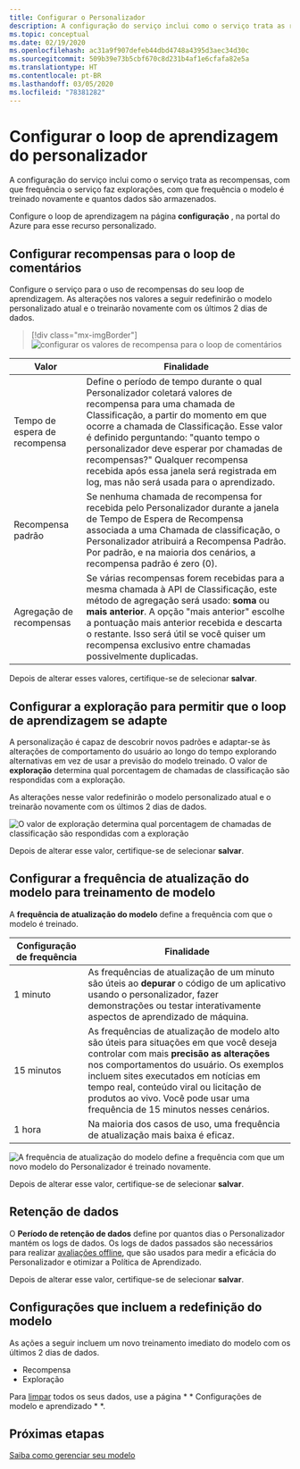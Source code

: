 ```yaml
---
title: Configurar o Personalizador
description: A configuração do serviço inclui como o serviço trata as recompensas, com que frequência o serviço faz explorações, com que frequência o modelo é treinado novamente e quantos dados são armazenados.
ms.topic: conceptual
ms.date: 02/19/2020
ms.openlocfilehash: ac31a9f907defeb44dbd4748a4395d3aec34d30c
ms.sourcegitcommit: 509b39e73b5cbf670c8d231b4af1e6cfafa82e5a
ms.translationtype: HT
ms.contentlocale: pt-BR
ms.lasthandoff: 03/05/2020
ms.locfileid: "78381282"
---
```

# <a name="configure-personalizer-learning-loop"></a>Configurar o loop de aprendizagem do personalizador

A configuração do serviço inclui como o serviço trata as recompensas, com que frequência o serviço faz explorações, com que frequência o modelo é treinado novamente e quantos dados são armazenados.

Configure o loop de aprendizagem na página **configuração** , na portal do Azure para esse recurso personalizado.

<a name="configure-service-settings-in-the-azure-portal"></a>
<a name="configure-reward-settings-for-the-feedback-loop-based-on-use-case"></a>

## <a name="configure-rewards-for-the-feedback-loop"></a>Configurar recompensas para o loop de comentários

Configure o serviço para o uso de recompensas do seu loop de aprendizagem. As alterações nos valores a seguir redefinirão o modelo personalizado atual e o treinarão novamente com os últimos 2 dias de dados.

> [!div class="mx-imgBorder"]
> ![configurar os valores de recompensa para o loop de comentários](media/settings/configure-model-reward-settings.png)

|Valor|Finalidade|
|--|--|
|Tempo de espera de recompensa|Define o período de tempo durante o qual Personalizador coletará valores de recompensa para uma chamada de Classificação, a partir do momento em que ocorre a chamada de Classificação. Esse valor é definido perguntando: "quanto tempo o personalizador deve esperar por chamadas de recompensas?" Qualquer recompensa recebida após essa janela será registrada em log, mas não será usada para o aprendizado.|
|Recompensa padrão|Se nenhuma chamada de recompensa for recebida pelo Personalizador durante a janela de Tempo de Espera de Recompensa associada a uma Chamada de classificação, o Personalizador atribuirá a Recompensa Padrão. Por padrão, e na maioria dos cenários, a recompensa padrão é zero (0).|
|Agregação de recompensas|Se várias recompensas forem recebidas para a mesma chamada à API de Classificação, este método de agregação será usado: **soma** ou **mais anterior**. A opção "mais anterior" escolhe a pontuação mais anterior recebida e descarta o restante. Isso será útil se você quiser um recompensa exclusivo entre chamadas possivelmente duplicadas. |

Depois de alterar esses valores, certifique-se de selecionar **salvar**.

## <a name="configure-exploration-to-allow-the-learning-loop-to-adapt"></a>Configurar a exploração para permitir que o loop de aprendizagem se adapte

A personalização é capaz de descobrir novos padrões e adaptar-se às alterações de comportamento do usuário ao longo do tempo explorando alternativas em vez de usar a previsão do modelo treinado. O valor de **exploração** determina qual porcentagem de chamadas de classificação são respondidas com a exploração.

As alterações nesse valor redefinirão o modelo personalizado atual e o treinarão novamente com os últimos 2 dias de dados.

![O valor de exploração determina qual porcentagem de chamadas de classificação são respondidas com a exploração](media/settings/configure-exploration-setting.png)

Depois de alterar esse valor, certifique-se de selecionar **salvar**.

<a name="model-update-frequency"></a>

## <a name="configure-model-update-frequency-for-model-training"></a>Configurar a frequência de atualização do modelo para treinamento de modelo

A **frequência de atualização do modelo** define a frequência com que o modelo é treinado.

|Configuração de frequência|Finalidade|
|--|--|
|1 minuto|As frequências de atualização de um minuto são úteis ao **depurar** o código de um aplicativo usando o personalizador, fazer demonstrações ou testar interativamente aspectos de aprendizado de máquina.|
|15 minutos|As frequências de atualização de modelo alto são úteis para situações em que você deseja controlar com mais **precisão as alterações** nos comportamentos do usuário. Os exemplos incluem sites executados em notícias em tempo real, conteúdo viral ou licitação de produtos ao vivo. Você pode usar uma frequência de 15 minutos nesses cenários. |
|1 hora|Na maioria dos casos de uso, uma frequência de atualização mais baixa é eficaz.|

![A frequência de atualização do modelo define a frequência com que um novo modelo do Personalizador é treinado novamente.](media/settings/configure-model-update-frequency-settings-15-minutes.png)

Depois de alterar esse valor, certifique-se de selecionar **salvar**.

## <a name="data-retention"></a>Retenção de dados

O **Período de retenção de dados** define por quantos dias o Personalizador mantém os logs de dados. Os logs de dados passados são necessários para realizar [avaliações offline](concepts-offline-evaluation.md), que são usados para medir a eficácia do Personalizador e otimizar a Política de Aprendizado.

Depois de alterar esse valor, certifique-se de selecionar **salvar**.

<a name="clear-data-for-your-learning-loop"></a>

## <a name="settings-that-include-resetting-the-model"></a>Configurações que incluem a redefinição do modelo

As ações a seguir incluem um novo treinamento imediato do modelo com os últimos 2 dias de dados.

* Recompensa
* Exploração

Para [limpar](how-to-manage-model.md) todos os seus dados, use a página * * Configurações de modelo e aprendizado * *.

## <a name="next-steps"></a>Próximas etapas

[Saiba como gerenciar seu modelo](how-to-manage-model.md)
